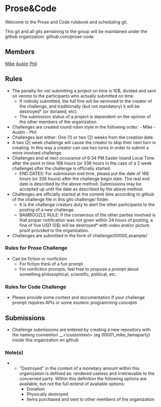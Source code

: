 # Prose&Code
Welcome to the Prose and Code rulebook and scheduling git.

This git and all gits pertaining to the group will be maintained under the github organization: github.com/prose-code

## Members

[Mike](https://github.com/mikedescalzo)
[Austin](https://github.com/austntatious)
[Phil](https://github.com/pyuen1029)

## Rules

- The penalty for not submitting a project on time is 10$, divided and sent on venmo to the participants who actually submitted on time. 
	- If nobody submitted, the full fine will be venmoed to the creator of the challenge, and traditionally (but not mandatory) it will be destroyed* (or donated, etc).
	- The submission status of a project is dependent on the opinion of the other members of the organization
- Challenges are created round robin style in the following order:
		- Mike
		- Austin
		- Phil
- Challenges last either: One (1) or two (2) weeks from the creation date.
- A two (2) week challenge will cause the creator to skip their next turn in creating. In this way a creator can use two turns in order to submit a more involved challenge.
- Challenges end at next occurance of 6:34 PM Easter Island Local Time after the point in time 168 hours (or 336 hours in the case of a 2 week challenge) after the challenge is officially started.
	 - END DATES: For submission end time, please put the date of 168 hours (or 336 hours) after the challenge begin date. The real end date is described by the above method. Submissions may be accepted up until the date as described by the above method.
- Challenges are officially started at the commit time according to github of the challenge file in this gits challenge/ folder.
	- It is the challenge creators duty to alert the other participants to the posting of a new challenge. 
	- BAMBOOZLE RULE: If the consensus of the other parties involved is that proper notification was not given within 24 hours of posting, a fine of five USD (5$) will be destroyed* with video and/or picture proof provided to the organization.
- Challenges are submitted in the form of challenge/00000_example/

### Rules for Prose Challenge
- Can be fiction or nonfiction
	- For fiction think of a fun prompt 
	- For nonfiction prompts, feel free to propose a prompt about something philosophical, scientific, political, etc.

### Rules for Code Challenge
- Please provide some context and documentation if your challenge prompt requires APIs or some esoteric programming concepts

## Submissions
- Challenge submissions are entered by creating a new repository with the naming convention <Challenge ID>\_<Submitter Name>\_<\customtext> (eg 00001_mike_llamaparty) inside this organization on github


### Note(s)

- * "Destroyed" in the context of a monetary amount within this organization is defined as: rendered useless and irretrievable to the concerned party. Within this definition the following options are available, but not the full extend of available options:
	- Donation
	- Physically destroyed
	- Items purchased and sent to other members of the organization
